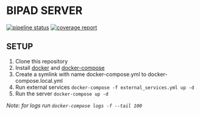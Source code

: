 # BIPAD SERVER

[![pipeline status](https://gitlab.com/bipad/server/badges/develop/pipeline.svg)](https://gitlab.com/bipad/server/commits/develop) [![coverage report](https://gitlab.com/bipad/server/badges/develop/coverage.svg)](https://bipad.gitlab.io/server/)

## SETUP

1. Clone this repository
2. Install [docker](https://get.docker.com/) and [docker-compose](https://docs.docker.com/compose/install/)
3. Create a symlink with name docker-compose.yml to docker-compose.local.yml
4. Run external services `docker-compose -f external_services.yml up -d`
5. Run the server `docker-compose up -d`

*Note: for logs run `docker-compose logs -f --tail 100`*


